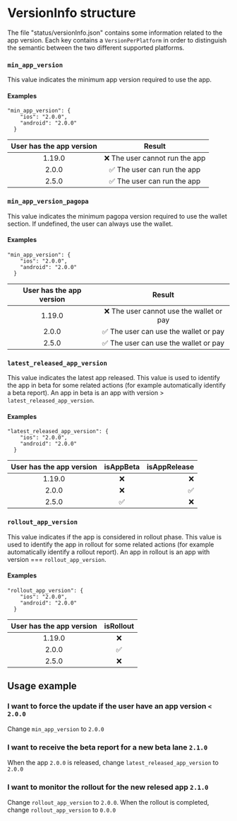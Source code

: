 # VersionInfo structure
The file "status/versionInfo.json" contains some information related to the app version.
Each key contains a `VersionPerPlatform` in order to distinguish the semantic between the two different supported platforms. 

### `min_app_version`
This value indicates the minimum app version required to use the app.
#### Examples
```
"min_app_version": {
    "ios": "2.0.0",
    "android": "2.0.0"
  }
```

| User has the app version |            Result             |
|:------------------------:|:-----------------------------:|
|          1.19.0          | ❌ The user cannot run the app |
|          2.0.0           |  ✅ The user can run the app   |
|          2.5.0           |  ✅ The user can run the app   |

### `min_app_version_pagopa`
This value indicates the minimum pagopa version required to use the wallet section.
If undefined, the user can always use the wallet.
#### Examples
```
"min_app_version": {
    "ios": "2.0.0",
    "android": "2.0.0"
  }
```

| User has the app version |                 Result                  |
|:------------------------:|:---------------------------------------:|
|          1.19.0          | ❌ The user cannot use the wallet or pay |
|          2.0.0           |  ✅ The user can use the wallet or pay   |
|          2.5.0           |  ✅ The user can use the wallet or pay   |

### `latest_released_app_version`
This value indicates the latest app released. This value is used to identify the app in beta for some related actions (for example automatically identify a beta report). 
An app in beta is an app with version > `latest_released_app_version`.
#### Examples
```
"latest_released_app_version": {
    "ios": "2.0.0",
    "android": "2.0.0"
  }
```

| User has the app version | isAppBeta | isAppRelease |
|:------------------------:|:---------:|-------------:|
|          1.19.0          |     ❌     |            ❌ |
|          2.0.0           |     ❌     |            ✅ |
|          2.5.0           |     ✅     |            ❌ |

### `rollout_app_version`
This value indicates if the app is considered in rollout phase. This value is used to identify the app in rollout for some related actions (for example automatically identify a rollout report).
An app in rollout is an app with version === `rollout_app_version`.
#### Examples
```
"rollout_app_version": {
    "ios": "2.0.0",
    "android": "2.0.0"
  }
```

| User has the app version | isRollout | 
|:------------------------:|:---------:|
|          1.19.0          |     ❌     |          
|          2.0.0           |     ✅     |         
|          2.5.0           |     ❌     |        

## Usage example

### I want to force the update if the user have an app version `< 2.0.0`
Change `min_app_version` to `2.0.0`

### I want to receive the beta report for a new beta lane  `2.1.0`
When the app `2.0.0` is released, change `latest_released_app_version` to `2.0.0`

### I want to monitor the rollout for the new relesed app  `2.1.0`
Change `rollout_app_version` to `2.0.0`. When the rollout is completed, change `rollout_app_version` to `0.0.0`

